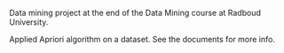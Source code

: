 Data mining project at the end of the Data Mining course at Radboud University.

Applied Apriori algorithm on a dataset. See the documents for more info.
